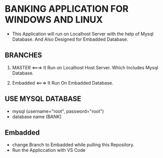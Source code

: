 # BANKING APPLICATION FOR WINDOWS AND LINUX

- This Application will run on Localhost Server with the help of Mysql Database. And Also Designed for Embadded Database.

## BRANCHES

1. MASTER <===> It Run on Localhost Host Server. Which Includes Mysql Database.

2. Embadded <===> It Run On Embadded Database.

## USE MYSQL DATABASE

- mysql (username="root", password="root")
- database name (BANK)

## Embadded
- change Branch to Embadded while pulling this Repository.
- Run the Appliccation with VS Code
